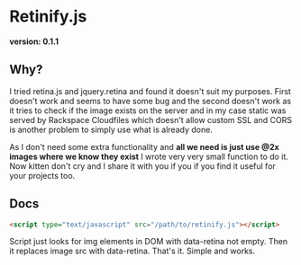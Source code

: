 # Retinify.js

**version: 0.1.1**

## Why?

I tried retina.js and jquery.retina and found it doesn't suit my purposes.
First doesn't work and seems to have some bug and the second doesn't work
as it tries to check if the image exists on the server and in my case static
was served by Rackspace Cloudfiles which doesn't allow custom SSL and CORS is
another problem to simply use what is already done.

As I don't need some extra functionality and **all we need is just use @2x
images where we know they exist** I wrote very very small function to do it.
Now kitten don't cry and I share it with you if you if you find it useful for
your projects too.

## Docs

```html
<script type="text/javascript" src="/path/to/retinify.js"></script>
```

Script just looks for img elements in DOM with data-retina not empty. Then it
replaces image src with data-retina. That's it. Simple and works.
